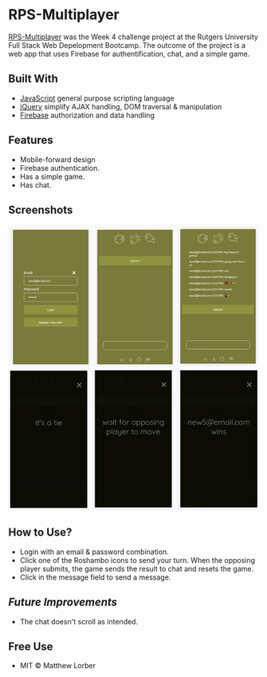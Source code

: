 # RPS-Multiplayer
 
 [RPS-Multiplayer](https://matthew-lorber.github.io/RPS-Multiplayer/) was the Week 4 challenge project at the Rutgers University Full Stack Web Depelopment Bootcamp. The outcome of the project is a web app that uses Firebase for authentification, chat, and a simple game.

## **Built With**

* [JavaScript](https://www.javascript.com/) general purpose scripting language
* [jQuery](https://jquery.com) simplify AJAX handling, DOM traversal & manipulation
* [Firebase](https://firebase.google.com/) authorization and data handling


## **Features**

* Mobile-forward design
* Firebase authentication.
* Has a simple game.
* Has chat.


## **Screenshots**

![screenshot_main](assets/images/main_screen.png)
![screenshot_modals](assets/images/modal_screens.png)


## **How to Use?**

* Login with an email & password combination.
* Click one of the Roshambo icons to send your turn. When the opposing player submits, the game sends the result to chat and resets the game.
* Click in the message field to send a message.

## ***Future Improvements***
* The chat doesn't scroll as intended.

## **Free Use**

* MIT © Matthew Lorber